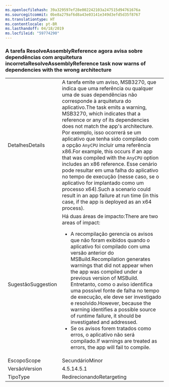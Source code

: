 ```yaml
---
ms.openlocfilehash: 39a329597ef28e002242103a247515d94761676a
ms.sourcegitcommit: 0be8a279af6d8a43e03141e349d3efd5d35f8767
ms.translationtype: HT
ms.contentlocale: pt-BR
ms.lasthandoff: 04/18/2019
ms.locfileid: "59774290"
---
```

### <a name="resolveassemblyreference-task-now-warns-of-dependencies-with-the-wrong-architecture"></a><span data-ttu-id="5ca34-101">A tarefa ResolveAssemblyReference agora avisa sobre dependências com arquitetura incorreta</span><span class="sxs-lookup"><span data-stu-id="5ca34-101">ResolveAssemblyReference task now warns of dependencies with the wrong architecture</span></span>

|   |   |
|---|---|
|<span data-ttu-id="5ca34-102">Detalhes</span><span class="sxs-lookup"><span data-stu-id="5ca34-102">Details</span></span>|<span data-ttu-id="5ca34-103">A tarefa emite um aviso, MSB3270, que indica que uma referência ou qualquer uma de suas dependências não corresponde à arquitetura do aplicativo.</span><span class="sxs-lookup"><span data-stu-id="5ca34-103">The task emits a warning, MSB3270, which indicates that a reference or any of its dependencies does not match the app's architecture.</span></span> <span data-ttu-id="5ca34-104">Por exemplo, isso ocorrerá se um aplicativo que tenha sido compilado com a opção <code>AnyCPU</code> incluir uma referência x86.</span><span class="sxs-lookup"><span data-stu-id="5ca34-104">For example, this occurs if an app that was compiled with the <code>AnyCPU</code> option includes an x86 reference.</span></span> <span data-ttu-id="5ca34-105">Esse cenário pode resultar em uma falha do aplicativo no tempo de execução (nesse caso, se o aplicativo for implantado como um processo x64).</span><span class="sxs-lookup"><span data-stu-id="5ca34-105">Such a scenario could result in an app failure at run time (in this case, if the app is deployed as an x64 process).</span></span>|
|<span data-ttu-id="5ca34-106">Sugestão</span><span class="sxs-lookup"><span data-stu-id="5ca34-106">Suggestion</span></span>|<span data-ttu-id="5ca34-107">Há duas áreas de impacto:</span><span class="sxs-lookup"><span data-stu-id="5ca34-107">There are two areas of impact:</span></span><ul><li><span data-ttu-id="5ca34-108">A recompilação gerencia os avisos que não foram exibidos quando o aplicativo foi compilado com uma versão anterior do MSBuild.</span><span class="sxs-lookup"><span data-stu-id="5ca34-108">Recompilation generates warnings that did not appear when the app was compiled under a previous version of MSBuild.</span></span> <span data-ttu-id="5ca34-109">Entretanto, como o aviso identifica uma possível fonte de falha no tempo de execução, ele deve ser investigado e resolvido.</span><span class="sxs-lookup"><span data-stu-id="5ca34-109">However, because the warning identifies a possible source of runtime failure, it should be investigated and addressed.</span></span></li><li><span data-ttu-id="5ca34-110">Se os avisos forem tratados como erros, o aplicativo não será compilado.</span><span class="sxs-lookup"><span data-stu-id="5ca34-110">If warnings are treated as errors, the app will fail to compile.</span></span></li></ul>|
|<span data-ttu-id="5ca34-111">Escopo</span><span class="sxs-lookup"><span data-stu-id="5ca34-111">Scope</span></span>|<span data-ttu-id="5ca34-112">Secundário</span><span class="sxs-lookup"><span data-stu-id="5ca34-112">Minor</span></span>|
|<span data-ttu-id="5ca34-113">Versão</span><span class="sxs-lookup"><span data-stu-id="5ca34-113">Version</span></span>|<span data-ttu-id="5ca34-114">4.5.1</span><span class="sxs-lookup"><span data-stu-id="5ca34-114">4.5.1</span></span>|
|<span data-ttu-id="5ca34-115">Tipo</span><span class="sxs-lookup"><span data-stu-id="5ca34-115">Type</span></span>|<span data-ttu-id="5ca34-116">Redirecionando</span><span class="sxs-lookup"><span data-stu-id="5ca34-116">Retargeting</span></span>|
